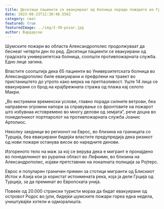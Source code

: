 ```yaml
---
title: Десетици пациенти се евакуираат од болница поради пожарите во Грција
date: 2023-08-23T12:30:48.556Z
category: свет
featured: true
featuredImage: ../img/2-30-pozar.jpg
author: Вардарски
---
```

Шумските пожари во областа Александрополис продолжуваат да беснеат четврти ден по ред. Десетици пациенти се евакуирани од градската универзитетска болница, соопшти противпожарната служба. Едно лице загина.

Властите соопштија дека 65 пациенти во Универзитетската болница во Александрополис биле евакуирани и префрлени на траект во пристаништето до утрото како мерка на претпазливост. Уште 14 лица се евакуирани со брод на крајбрежната стража од плажа кај селото Макри.

„Во екстремни временски услови, главно поради силните ветрови, беа направени огромни напори за справување со фронтовите на пожарот што избувнаа истовремено во многу делови од земјата“, рече доцна во понеделникот портпаролот на противпожарната служба Јоанис Артопиос.

Неколку заедници во регионот на Еврос, во близина на границата со Турција, беа евакуирани бидејќи властите предупредија дека ризикот од нови пожари останува висок во наредните денови.

Изгореното тело на маж за кој се верува дека е мигрант е пронајдено во понеделникот во рурална област во Лефкими, во близина на Александрополис, изјави претставник на локалната полиција за Ројтерс.

Еврос е популарен граничен премин за стотици мигранти од Блискиот Исток и Азија кои ја користат истоимената река, која ја дели Грција од Турција, за да преминат во Европската унија.

Повеќе од 20.000 странски туристи мораа да бидат евакуирани од островот Родос во јули, бидејќи шумските пожари гореа една недела, уништувајќи хотели и одморалишта.